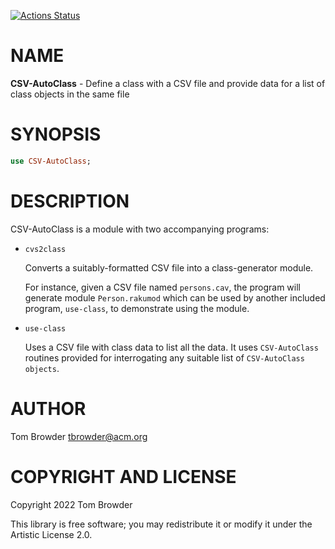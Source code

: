 [![Actions Status](https://github.com/tbrowder/CSV-AutoClass/actions/workflows/test.yml/badge.svg)](https://github.com/tbrowder/CSV-AutoClass/actions)

NAME
====

**CSV-AutoClass** - Define a class with a CSV file and provide data for a list of class objects in the same file

SYNOPSIS
========

```raku
use CSV-AutoClass;
```

DESCRIPTION
===========

CSV-AutoClass is a module with two accompanying programs:

  * `cvs2class` 

    Converts a suitably-formatted CSV file into a class-generator module. 

    For instance, given a CSV file named `persons.cav`, the program will generate module `Person.rakumod` which can be used by another included program, `use-class`, to demonstrate using the module.

  * `use-class`

    Uses a CSV file with class data to list all the data. It uses `CSV-AutoClass` routines provided for interrogating any suitable list of `CSV-AutoClass objects`.

AUTHOR
======

Tom Browder <tbrowder@acm.org>

COPYRIGHT AND LICENSE
=====================

Copyright 2022 Tom Browder

This library is free software; you may redistribute it or modify it under the Artistic License 2.0.

